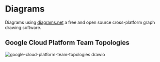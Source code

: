 # Diagrams

Diagrams using [diagrams.net](https://www.diagrams.net) a free and open source cross-platform graph drawing software.

## Google Cloud Platform Team Topologies

![google-cloud-platform-team-topologies drawio](https://user-images.githubusercontent.com/1610100/213053619-48b4becc-7710-40d5-b54a-9a94c81567bc.svg)
